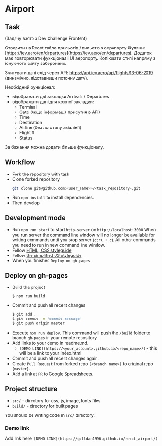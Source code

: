 # Airport

## Task

(Задачу взято з Dev Challenge Frontent)

Створити на React табло прильотів / вильотів з аеропорту Жуляни: [https://iev.aero/en/departures](https://iev.aero/en/departures). Додаток має повторювати функціонал і UI аеропорту. Копіювати стилі напряму з існуючого сайту
заборонено.

Зчитувати дані слід через API: https://api.iev.aero/api/flights/13-06-2019 (динамічно, підставивши поточну дату).

Необхідний функціонал:
- відображати дві закладки Arrivals / Departures
- відображати дані для кожної закладки:
  - Terminal
  - Gate (якщо інформація присутня в API)
  - Time
  - Destination
  - Airline (без логотипу авіалінії)
  - Flight #
  - Status
  
За бажання можна додати більше функціоналу.

## Workflow

- Fork the repository with task
- Clone forked repository 
    ```bash
    git clone git@github.com:<user_name>>/<task_repository>.git
    ```
- Run `npm install` to install dependencies.
- Then develop

## Development mode 

- Run `npm run start` to start `http-server` on `http://localhost:3000`
    When you run server the command line window will no longer be available for 
    writing commands until you stop server (`ctrl + c`). All other commands you 
    need to run in new command line window.
- Follow [HTML, CSS styleguide](https://mate-academy.github.io/style-guides/htmlcss.html)
- Follow [the simplified JS styleguide](https://mate-academy.github.io/style-guides/javascript-standard-modified)
- When you finished `Deploy on gh-pages`

## Deploy on gh-pages

- Build the project
  ```bash
  $ npm run build
  ```
- Commit and push all recent changes
  ```bash
  $ git add .
  $ git commit -m 'commit message'
  $ git push origin master
  ```
- Execute `npm run deploy`. This command will push the `/build` folder to branch
  `gh-pages` in your remote repository. 
- Add links to your demo in readme.md.
  - `[DEMO LINK](https://<your_account>.github.io/<repo_name>/)` - this will be a 
  link to your index.html
- Commit and push all recent changes again.
- Create `Pull Request` from forked repo `(<branch_name>)` to original repo 
(`master`).
- Add a link at `PR` to Google Spreadsheets.

## Project structure

- `src/` - directory for css, js, image, fonts files
- `build/` - directory for built pages

You should be writing code in `src/` directory.

### Demo link

Add link here: `[DEMO LINK](https://gulldan1996.github.io/react_airport/)`
